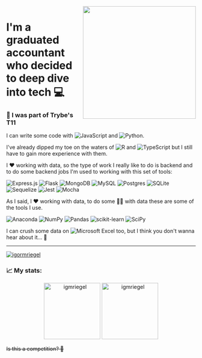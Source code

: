 <!-- - 👨‍💻 All of my projects are available at [https://igmriegel.github.io/](https://igmriegel.github.io/) -->
<img align="right" src="https://user-images.githubusercontent.com/43209530/138936061-edb7e0a2-a38a-43a4-a4ee-089c637af076.png" height="300px"/>

# I'm a graduated accountant who decided to deep dive into tech 💻

### 🌱 I was part of Trybe's T11

I can write some code with ![JavaScript](https://img.shields.io/badge/javascript-%23323330.svg?style=for-the-badge&logo=javascript&logoColor=%23F7DF1E)
and ![Python](https://img.shields.io/badge/python-3670A0?style=for-the-badge&logo=python&logoColor=ffdd54).

I've already dipped my toe on the waters of ![R](https://img.shields.io/badge/r-%23276DC3.svg?style=for-the-badge&logo=r&logoColor=white) and ![TypeScript](https://img.shields.io/badge/typescript-%23007ACC.svg?style=for-the-badge&logo=typescript&logoColor=white) but I still have to gain more experience with them.

I :heart: working with data, so the type of work I really like to do is backend and to do some backend jobs I'm used to working with this set of tools:

![Express.js](https://img.shields.io/badge/express.js-%23404d59.svg?style=for-the-badge&logo=express&logoColor=%2361DAFB)
![Flask](https://img.shields.io/badge/flask-%23000.svg?style=for-the-badge&logo=flask&logoColor=white)
![MongoDB](https://img.shields.io/badge/MongoDB-%234ea94b.svg?style=for-the-badge&logo=mongodb&logoColor=white)
![MySQL](https://img.shields.io/badge/mysql-%2300f.svg?style=for-the-badge&logo=mysql&logoColor=white)
![Postgres](https://img.shields.io/badge/postgres-%23316192.svg?style=for-the-badge&logo=postgresql&logoColor=white)
![SQLite](https://img.shields.io/badge/sqlite-%2307405e.svg?style=for-the-badge&logo=sqlite&logoColor=white)
![Sequelize](https://img.shields.io/badge/Sequelize-52B0E7?style=for-the-badge&logo=Sequelize&logoColor=white)
![Jest](https://img.shields.io/badge/-jest-%23C21325?style=for-the-badge&logo=jest&logoColor=white)
![Mocha](https://img.shields.io/badge/-mocha-%238D6748?style=for-the-badge&logo=mocha&logoColor=white)

As I said, I :heart: working with data, to do some 🧙‍♂️ with data these are some of the tools I use.

![Anaconda](https://img.shields.io/badge/Anaconda-%2344A833.svg?style=for-the-badge&logo=anaconda&logoColor=white)
![NumPy](https://img.shields.io/badge/numpy-%23013243.svg?style=for-the-badge&logo=numpy&logoColor=white)
![Pandas](https://img.shields.io/badge/pandas-%23150458.svg?style=for-the-badge&logo=pandas&logoColor=white)
![scikit-learn](https://img.shields.io/badge/scikit--learn-%23F7931E.svg?style=for-the-badge&logo=scikit-learn&logoColor=white)
![SciPy](https://img.shields.io/badge/SciPy-%230C55A5.svg?style=for-the-badge&logo=scipy&logoColor=%white)

I can crush some data on ![Microsoft Excel](https://img.shields.io/badge/Microsoft_Excel-217346?style=for-the-badge&logo=microsoft-excel&logoColor=white) too, but I think you don't wanna hear about it... 🙉

---
<p align="left">
<a href="https://linkedin.com/in/igormriegel" target="blank"><img align="center" src="https://img.shields.io/badge/linkedin-%230077B5.svg?style=for-the-badge&logo=linkedin&logoColor=white" alt="igormriegel" /></a>
</p>

</div>

### 📈 My stats:

<p align="center">
  <img src="https://github-readme-stats.vercel.app/api?username=igmriegel&count_private=true" alt="igmriegel" height="150px"/>
  <img src="https://github-readme-stats.vercel.app/api/top-langs?username=igmriegel&layout=compact" alt="igmriegel" height="150px"/>
</p>

<del>Is this a competition? 🤔</del>
